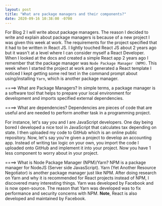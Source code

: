 ```yaml
---
layout: post
title: "What are package managers and their components?"
date: 2020-09-16 10:38:00 -0700
---
```

For Blog 2 I will write about package managers. The reason I decided to write and explain about package managers is because of a new project I was given this week at work. The requirements for the project specified that it had to be written in React JS. I lightly touched React JS about 2 years ago but it wasn't at a level where I can consider myself a React Developer. When I looked at the docs and created a simple React app 2 years ago I remember that the package manager was `Node Package Manager (NPM)`. This week when I started the project at work and generated a React template I noticed I kept getting some red text in the command prompt about using/installing `Yarn`, which is another package manager. 

====> What are Package Managers?
In simple terms, a package manager is a software tool that helps to prepare your local environment for development and imports specified external dependencies. 

====> What are dependencies?
Dependencies are pieces of code that are useful and are needed to perform another task in a programming project.

For instance, let's say you and I are JavaScript developers. One day being bored I developed a nice tool in JavaScript that calculates tax depending on state. I then uploaded my code to GitHub which is an online public repository. Now, let's say you're given a project to develop an accounting app. Instead of writing tax logic on your own, you import the code I uploaded onto GitHub and implement it into your project. Now you have 1 less component to worry about in your project.

====> What is Node Package Manager (NPM)/Yarn?
NPM is a package manager for NodeJS (Server side JavasScript). Yarn (Yet Another Resource Negotiator) is another package manager just like NPM. After doing research on Yarn and why it is recommended for React projects instead of NPM, I discovered many interesting things. Yarn was developed by Facebook and is now open-source. The reason that Yarn was developed was to fix performance and security concerns with NPM. **Note**, React is also developed and maintained by Facebook.